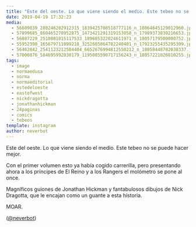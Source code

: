 ```yaml
---
title: "Este del oeste. Lo que viene siendo el medio. Este tebeo no se puede hacer mejor"
date: 2019-04-19 17:32:23
media: 
  - 56609039_280246202912315_1839425708518777116_n_18064645129012960.jpg
  - 57899685_860465270952875_1473421291319153058_n_17989373830216653.jpg
  - 56887229_2518081815117533_189685322024611971_n_18057179500000752.jpg
  - 55952390_165679711099218_3252685864782240401_n_17923255435295309.jpg
  - 56462842_2541123212584404_6652676994812550212_n_18058448782030337.jpg
  - 57000876_584695992030179_1195085590717156243_n_18057221026010255.jpg
tags: 
  - image
  - normaedusa
  - norma
  - normaeditorial
  - estedeloeste
  - eastofwest
  - nickdragotta
  - jonathanhickman
  - 24paginas
  - comics
  - tebeos
template: instagram
author: neverbot
---
```


Este del oeste. Lo que viene siendo el medio. Este tebeo no se puede hacer mejor.


Con el primer volumen esto ya había cogido carrerilla, pero presentando ahora a los príncipes de El Reino y a los Rangers el molómetro se pone al once.


Magníficos guiones de Jonathan Hickman y fantabulosos dibujos de Nick Dragotta, que le encajan como un guante a esta historia.


MOAR.


([@neverbot](https://instagram.com/neverbot))
